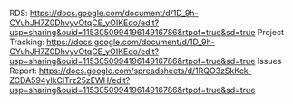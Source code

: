 RDS: https://docs.google.com/document/d/1D_9h-CYuhJH7Z0DhvyvOtqCE_yOIKEdo/edit?usp=sharing&ouid=115305099419614916786&rtpof=true&sd=true
Project Tracking: https://docs.google.com/document/d/1D_9h-CYuhJH7Z0DhvyvOtqCE_yOIKEdo/edit?usp=sharing&ouid=115305099419614916786&rtpof=true&sd=true
Issues Report: https://docs.google.com/spreadsheets/d/1RQO3zSkKck-ZCDA594yIkClTrz25zEWH/edit?usp=sharing&ouid=115305099419614916786&rtpof=true&sd=true

